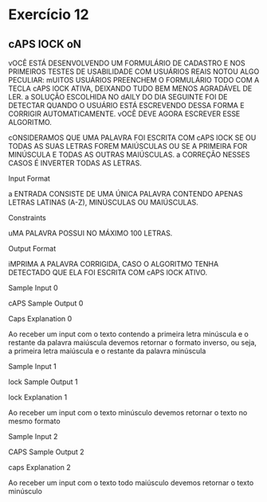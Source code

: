 # Exercício 12

## cAPS lOCK oN

vOCÊ ESTÁ DESENVOLVENDO UM FORMULÁRIO DE CADASTRO E NOS PRIMEIROS TESTES DE USABILIDADE COM USUÁRIOS REAIS NOTOU ALGO PECULIAR: mUITOS USUÁRIOS PREENCHEM O FORMULÁRIO TODO COM A TECLA cAPS lOCK ATIVA, DEIXANDO TUDO BEM MENOS AGRADÁVEL DE LER. a SOLUÇÃO ESCOLHIDA NO dAILY DO DIA SEGUINTE FOI DE DETECTAR QUANDO O USUÁRIO ESTÁ ESCREVENDO DESSA FORMA E CORRIGIR AUTOMATICAMENTE. vOCÊ DEVE AGORA ESCREVER ESSE ALGORITMO.

cONSIDERAMOS QUE UMA PALAVRA FOI ESCRITA COM cAPS lOCK SE OU TODAS AS SUAS LETRAS FOREM MAIÚSCULAS OU SE A PRIMEIRA FOR MINÚSCULA E TODAS AS OUTRAS MAIÚSCULAS. a CORREÇÃO NESSES CASOS É INVERTER TODAS AS LETRAS.

Input Format

a ENTRADA CONSISTE DE UMA ÚNICA PALAVRA CONTENDO APENAS LETRAS LATINAS (A-Z), MINÚSCULAS OU MAIÚSCULAS.

Constraints

uMA PALAVRA POSSUI NO MÁXIMO 100 LETRAS.

Output Format

iMPRIMA A PALAVRA CORRIGIDA, CASO O ALGORITMO TENHA DETECTADO QUE ELA FOI ESCRITA COM cAPS lOCK ATIVO.

Sample Input 0

cAPS
Sample Output 0

Caps
Explanation 0

Ao receber um input com o texto contendo a primeira letra minúscula e o restante da palavra maiúscula devemos retornar o formato inverso, ou seja, a primeira letra maiúscula e o restante da palavra minúscula

Sample Input 1

lock
Sample Output 1

lock
Explanation 1

Ao receber um input com o texto minúsculo devemos retornar o texto no mesmo formato

Sample Input 2

CAPS
Sample Output 2

caps
Explanation 2

Ao receber um input com o texto todo maiúsculo devemos retornar o texto minúsculo

